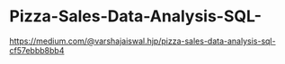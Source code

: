 # Pizza-Sales-Data-Analysis-SQL-

https://medium.com/@varshajaiswal.hjp/pizza-sales-data-analysis-sql-cf57ebbb8bb4
